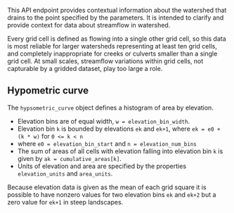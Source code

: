 This API endpoint provides contextual information about the watershed that drains to the point specified by the parameters. It is intended to clarify and provide context for data about streamflow in watershed.

Every grid cell is defined as flowing into a single other grid cell, so this data is most reliable for larger watersheds representing at least ten grid cells, and completely inappropriate for creeks or culverts smaller than a single grid cell. At small scales, streamflow variations within grid cells, not capturable by a gridded dataset, play too large a role.

## Hypometric curve
The `hypsometric_curve` object defines a histogram of area by elevation. 

* Elevation bins are of equal width, `w = elevation_bin_width`.
* Elevation bin `k` is bounded by elevations `ek` and `ek+1`, where `ek = e0 + (k * w)` for `0 <= k < n`
* where `e0 = elevation_bin_start` and `n = elevation_num_bins`
* The sum of areas of all cells with elevation falling into elevation bin `k` is given by `ak = cumulative_areas[k]`.
* Units of elevation and area are specified by the properties `elevation_units` and `area_units`.

Because elevation data is given as the mean of each grid square it is possible to have nonzero values for two elevation bins `ek` and `ek+2` but a zero value for `ek+1` in steep landscapes.